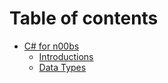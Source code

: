 # Table of contents

* [C# for n00bs](README.md)
  * [Introductions](c-for-n00bs/introductions.md)
  * [Data Types](c-for-n00bs/data-types.md)
